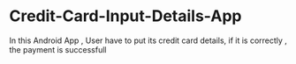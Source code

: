 # Credit-Card-Input-Details-App
In this Android App , User have to put its credit card details, if it is correctly , the payment is successfull
